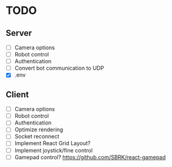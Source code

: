 # TODO

## Server
* [ ] Camera options
* [ ] Robot control
* [ ] Authentication
* [ ] Convert bot communication to UDP
* [X] .env

## Client
* [ ] Camera options
* [ ] Robot control
* [ ] Authentication
* [ ] Optimize rendering
* [ ] Socket reconnect
* [ ] Implement React Grid Layout?
* [ ] Implement joystick/fine control
* [ ] Gamepad control? https://github.com/SBRK/react-gamepad
